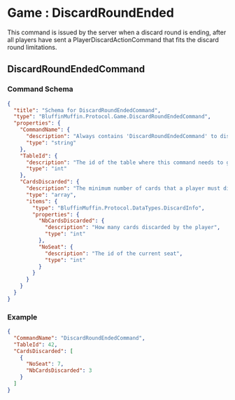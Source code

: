 # Game : DiscardRoundEnded

This command is issued by the server when a discard round is ending, after all players have sent a PlayerDiscardActionCommand that fits the discard round limitations.

## DiscardRoundEndedCommand

### Command Schema

```json
{
  "title": "Schema for DiscardRoundEndedCommand",
  "type": "BluffinMuffin.Protocol.Game.DiscardRoundEndedCommand",
  "properties": {
    "CommandName": {
      "description": "Always contains 'DiscardRoundEndedCommand' to distinguish the command from others.",
      "type": "string"
    },
    "TableId": {
      "description": "The id of the table where this command needs to go",
      "type": "int"
    },
    "CardsDiscarded": {
      "description": "The minimum number of cards that a player must discard",
      "type": "array",
      "items": {
        "type": "BluffinMuffin.Protocol.DataTypes.DiscardInfo",
        "properties": {
          "NbCardsDiscarded": {
            "description": "How many cards discarded by the player",
            "type": "int"
          },
          "NoSeat": {
            "description": "The id of the current seat",
            "type": "int"
          }
        }
      }
    }
  }
}
```

### Example

```json
{
  "CommandName": "DiscardRoundEndedCommand",
  "TableId": 42,
  "CardsDiscarded": [
    {
      "NoSeat": 7,
      "NbCardsDiscarded": 3
    }
  ]
}
```

